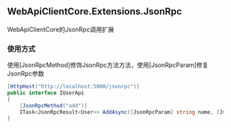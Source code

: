 ## WebApiClientCore.Extensions.JsonRpc　　　　　　　　　　　　　　　
WebApiClientCore的JsonRpc调用扩展

### 使用方式
使用[JsonRpcMethod]修饰JsonRpc方法方法，使用[JsonRpcParam]修复JsonRpc参数

```c#
[HttpHost("http://localhost:5000/jsonrpc")]
public interface IUserApi 
{
    [JsonRpcMethod("add")]
    ITask<JsonRpcResult<User>> AddAsync([JsonRpcParam] string name, [JsonRpcParam] int age);
}
```
